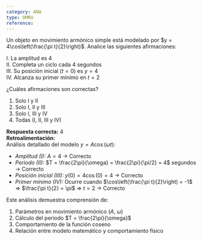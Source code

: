 ```yaml
---
category: ANA
type: OMRU
reference:
---
```


Un objeto en movimiento armónico simple está modelado por $y = 4\cos\left(\frac{\pi t}{2}\right)$. Analice las siguientes afirmaciones:

I. La amplitud es $4$  
II. Completa un ciclo cada $4$ segundos  
III. Su posición inicial ($t=0$) es $y=4$  
IV. Alcanza su primer mínimo en $t=2$  

¿Cuáles afirmaciones son correctas?

1. Solo I y II  
2. Solo I, II y III  
3. Solo I, III y IV  
4. Todas (I, II, III y IV)  

**Respuesta correcta:** 4  
**Retroalimentación:**  
Análisis detallado del modelo $y = A\cos(\omega t)$:

- *Amplitud (I):* $A = 4$ → Correcto
- *Periodo (II):* $T = \frac{2\pi}{\omega} = \frac{2\pi}{\pi/2} = 4$ segundos → Correcto
- *Posición inicial (III):* $y(0) = 4\cos(0) = 4$ → Correcto
- *Primer mínimo (IV):* Ocurre cuando $\cos\left(\frac{\pi t}{2}\right) = -1$ ⇒ $\frac{\pi t}{2} = \pi$ ⇒ $t=2$ → Correcto
  

Este análisis demuestra comprensión de:
1. Parámetros en movimiento armónico ($A$, $\omega$)
2. Cálculo del periodo $T = \frac{2\pi}{\omega}$
3. Comportamiento de la función coseno
4. Relación entre modelo matemático y comportamiento físico
